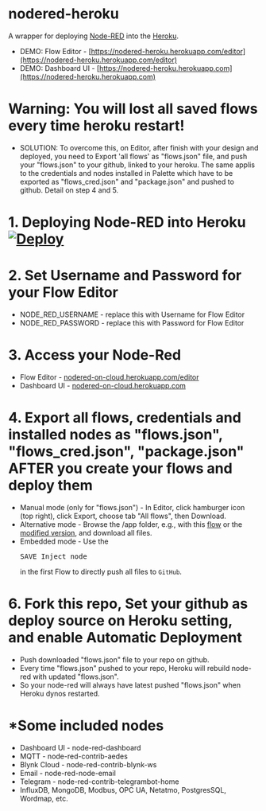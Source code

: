 # nodered-heroku
A wrapper for deploying [Node-RED](http://nodered.org) into the [Heroku](https://www.heroku.com).
* DEMO: Flow Editor - [https://nodered-heroku.herokuapp.com/editor](https://nodered-heroku.herokuapp.com/editor)
* DEMO: Dashboard UI - [https://nodered-heroku.herokuapp.com](https://nodered-heroku.herokuapp.com)


# Warning: You will lost all saved flows every time heroku restart!
* SOLUTION: To overcome this, on Editor, after finish with your design and deployed, you need to Export 'all flows' as "flows.json" file, and push your "flows.json" to your github, linked to your heroku. The same applis to the credentials and nodes installed in Palette which have to be exported as "flows_cred.json" and "package.json" and pushed to github. Detail on step 4 and 5.

# 1. Deploying Node-RED into Heroku  [![Deploy](https://www.herokucdn.com/deploy/button.png)](https://heroku.com/deploy?template=https://github.com/Sevenmojoe/nodered-heroku)

# 2. Set Username and Password for your Flow Editor
* NODE_RED_USERNAME - replace this with Username for Flow Editor
* NODE_RED_PASSWORD - replace this with Password for Flow Editor

# 3. Access your Node-Red
* Flow Editor - [nodered-on-cloud.herokuapp.com/editor](https://nodered-on-cloud.herokuapp.com/editor)
* Dashboard UI - [nodered-on-cloud.herokuapp.com](https://nodered-on-cloud.herokuapp.com)

# 4. Export all flows, credentials and installed nodes as "flows.json", "flows_cred.json", "package.json" AFTER you create your flows and deploy them
* Manual mode (only for "flows.json") - In Editor, click hamburger icon (top right), click Export, choose tab "All flows", then Download.
* Alternative mode - Browse the /app folder, e.g., with this [flow](https://flows.nodered.org/flow/44bc7ad491aacb4253dd8a5f757b5407) or the [modified version](utils/file-explorer-flow.json), and download all files.
* Embedded mode - Use the <pre>SAVE Inject node</pre> in the first Flow to directly push all files to <code>GitHub</code>.

# 6. Fork this repo, Set your github as deploy source on Heroku setting, and enable Automatic Deployment
* Push downloaded "flows.json" file to your repo on github.
* Every time "flows.json" pushed to your repo, Heroku will rebuild node-red with updated "flows.json".
* So your node-red will always have latest pushed "flows.json" when Heroku dynos restarted.

# *Some included nodes
* Dashboard UI - node-red-dashboard
* MQTT - node-red-contrib-aedes
* Blynk Cloud - node-red-contrib-blynk-ws
* Email - node-red-node-email
* Telegram - node-red-contrib-telegrambot-home
* InfluxDB, MongoDB, Modbus, OPC UA, Netatmo, PostgresSQL, Wordmap, etc. 
